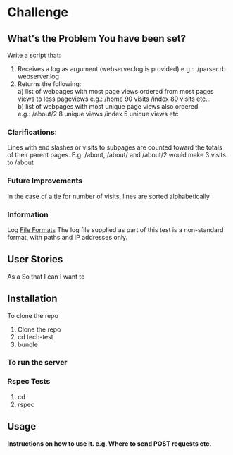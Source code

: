 # Challenge

## **What's the Problem You have been set?**

Write a script that:

1. Receives a log as argument (webserver.log is provided) e.g.: ./parser.rb webserver.log
2. Returns the following: <br>
   a) list of webpages with most page views ordered from most pages views to less pageviews e.g.: /home 90 visits /index 80 visits etc...<br>
   b) list of webpages with most unique page views also ordered<br>
   e.g.: /about/2 8 unique views /index 5 unique views etc

### Clarifications:

Lines with end slashes or visits to subpages are counted toward the totals of their parent pages. E.g. /about, /about/ and /about/2 would make 3 visits to /about

### Future Improvements

In the case of a tie for number of visits, lines are sorted alphabetically

### Information

Log [File Formats](https://www.graylog.org/post/log-formats-a-complete-guide#:~:text=What%20Is%20a%20Log%20Format,machine%2Dreadable%20and%20easily%20parsed) The log file supplied as part of this test is a non-standard format, with paths and IP addresses only.

## User Stories

As a
So that I can
I want to

## Installation

To clone the repo

1. Clone the repo
2. cd tech-test
3. bundle

### To run the server

### Rspec Tests

1. cd
2. rspec

## Usage

**Instructions on how to use it. e.g. Where to send POST requests etc.**
